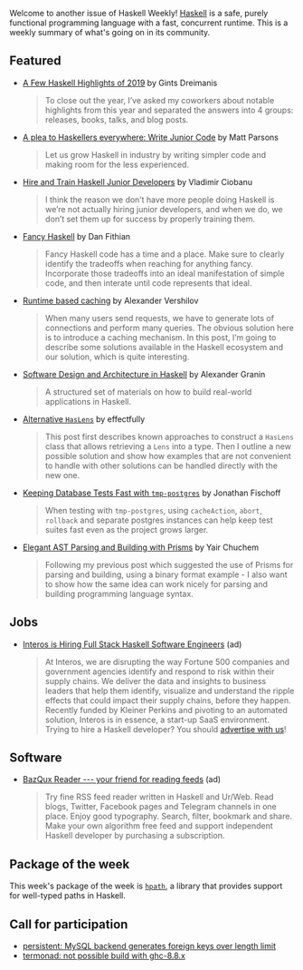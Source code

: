 Welcome to another issue of Haskell Weekly!
[Haskell](https://www.haskell.org) is a safe, purely functional programming language with a fast, concurrent runtime.
This is a weekly summary of what's going on in its community.

## Featured

- [A Few Haskell Highlights of 2019](https://serokell.io/blog/haskell-highlights-2019) by Gints Dreimanis
  > To close out the year, I’ve asked my coworkers about notable highlights from this year and separated the answers into 4 groups: releases, books, talks, and blog posts.
  
- [A plea to Haskellers everywhere: Write Junior Code](https://www.parsonsmatt.org/2019/12/26/write_junior_code.html) by Matt Parsons
  > Let us grow Haskell in industry by writing simpler code and making room for the less experienced.
  
- [Hire and Train Haskell Junior Developers](https://cvlad.info/junior-developers/) by Vladimir Ciobanu
  > I think the reason we don’t have more people doing Haskell is we’re not actually hiring junior developers, and when we do, we don’t set them up for success by properly training them.
  
- [Fancy Haskell](https://dfithian.github.io/2019/12/30/fancy-haskell.html) by Dan Fithian
  > Fancy Haskell code has a time and a place. Make sure to clearly identify the tradeoffs when reaching for anything fancy. Incorporate those tradeoffs into an ideal manifestation of simple code, and then interate until code represents that ideal.
  
- [Runtime based caching](https://qnikst.github.io/posts/2019-09-30-runtime-based-caching.html) by Alexander Vershilov
  > When many users send requests, we have to generate lots of connections and perform many queries. The obvious solution here is to introduce a caching mechanism. In this post, I’m going to describe some solutions available in the Haskell ecosystem and our solution, which is quite interesting.
  
- [Software Design and Architecture in Haskell](https://github.com/graninas/software-design-in-haskell) by Alexander Granin
  > A structured set of materials on how to build real-world applications in Haskell.
  
- [Alternative `HasLens`](https://github.com/effectfully/sketches/tree/master/has-lens-done-right) by effectfully
  > This post first describes known approaches to construct a `HasLens` class that allows retrieving a `Lens` into a type. Then I outline a new possible solution and show how examples that are not convenient to handle with other solutions can be handled directly with the new one.
  
- [Keeping Database Tests Fast with `tmp-postgres`](https://jfischoff.github.io/blog/keeping-database-tests-fast.html) by Jonathan Fischoff
  > When testing with `tmp-postgres`, using `cacheAction`, `abort`, `rollback` and separate postgres instances can help keep test suites fast even as the project grows larger.
  
- [Elegant AST Parsing and Building with Prisms](https://yairchu.github.io/posts/codecs-as-prisms-asts.html) by Yair Chuchem
  > Following my previous post which suggested the use of Prisms for parsing and building, using a binary format example - I also want to show how the same idea can work nicely for parsing and building programming language syntax.

## Jobs

- [Interos is Hiring Full Stack Haskell Software Engineers](https://www.interos.ai/careers/#haskell-software-engineer-ii) (ad)
  > At Interos, we are disrupting the way Fortune 500 companies and government agencies identify and respond to risk within their supply chains. We deliver the data and insights to business leaders that help them identify, visualize and understand the ripple effects that could impact their supply chains, before they happen. Recently funded by Kleiner Perkins and pivoting to an automated solution, Interos is in essence, a start-up SaaS environment.
Trying to hire a Haskell developer?
You should [advertise with us](https://haskellweekly.news/advertising.html)!

## Software

- [BazQux Reader --- your friend for reading feeds](https://bazqux.com/r/hwn_dec19) (ad)
  > Try fine RSS feed reader written in Haskell and Ur/Web. Read blogs, Twitter, Facebook pages and Telegram channels in one place. Enjoy good typography. Search, filter, bookmark and share. Make your own algorithm free feed and support independent Haskell developer by purchasing a subscription.
  
## Package of the week

This week's package of the week is [`hpath`](https://github.com/hasufell/hpath), a library that provides support for well-typed paths in Haskell.

## Call for participation

-   [persistent: MySQL backend generates foreign keys over length limit](https://github.com/yesodweb/persistent/issues/1000)
-   [termonad: not possible build with ghc-8.8.x](https://github.com/cdepillabout/termonad/issues/142)
